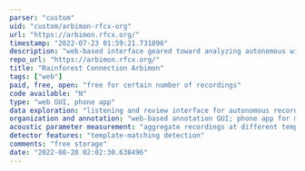 ```yaml
---
parser: "custom"
uid: "custom/arbimon-rfcx-org"
url: "https://arbimon.rfcx.org/"
timestamp: "2022-07-23 01:59:21.731896"
description: "web-based interface geared toward analyzing autonomous wildlife survey data"
repo_url: "https://arbimon.rfcx.org/"
title: "Rainforest Connection Arbimon"
tags: ["web"]
paid, free, open: "free for certain number of recordings"
code available: "N"
type: "web GUI, phone app"
data exploration: "listening and review interface for autonomous recordings; create listening playlists"
organization and annotation: "web-based annotation GUI; phone app for managing recorder deployment; web uploader that supports many common recorder timestamp formats"
acoustic parameter measurement: "aggregate recordings at different temporal and spatial scales"
detector features: "template-matching detection"
comments: "free storage"
date: "2022-08-20 02:02:30.638496"
---
```

